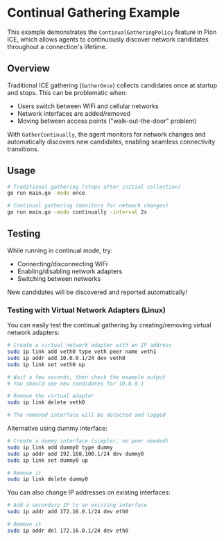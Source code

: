 # Continual Gathering Example

This example demonstrates the `ContinualGatheringPolicy` feature in Pion ICE, which allows agents to continuously discover network candidates throughout a connection's lifetime.

## Overview

Traditional ICE gathering (`GatherOnce`) collects candidates once at startup and stops. This can be problematic when:

- Users switch between WiFi and cellular networks
- Network interfaces are added/removed
- Moving between access points ("walk-out-the-door" problem)

With `GatherContinually`, the agent monitors for network changes and automatically discovers new candidates, enabling seamless connectivity transitions.

## Usage

```bash
# Traditional gathering (stops after initial collection)
go run main.go -mode once

# Continual gathering (monitors for network changes)
go run main.go -mode continually -interval 2s
```

## Testing

While running in continual mode, try:

- Connecting/disconnecting WiFi
- Enabling/disabling network adapters
- Switching between networks

New candidates will be discovered and reported automatically!

### Testing with Virtual Network Adapters (Linux)

You can easily test the continual gathering by creating/removing virtual network adapters:

```bash
# Create a virtual network adapter with an IP address
sudo ip link add veth0 type veth peer name veth1
sudo ip addr add 10.0.0.1/24 dev veth0
sudo ip link set veth0 up

# Wait a few seconds, then check the example output
# You should see new candidates for 10.0.0.1

# Remove the virtual adapter
sudo ip link delete veth0

# The removed interface will be detected and logged
```

Alternative using dummy interface:
```bash
# Create a dummy interface (simpler, no peer needed)
sudo ip link add dummy0 type dummy
sudo ip addr add 192.168.100.1/24 dev dummy0
sudo ip link set dummy0 up

# Remove it
sudo ip link delete dummy0
```

You can also change IP addresses on existing interfaces:
```bash
# Add a secondary IP to an existing interface
sudo ip addr add 172.16.0.1/24 dev eth0

# Remove it
sudo ip addr del 172.16.0.1/24 dev eth0
```
